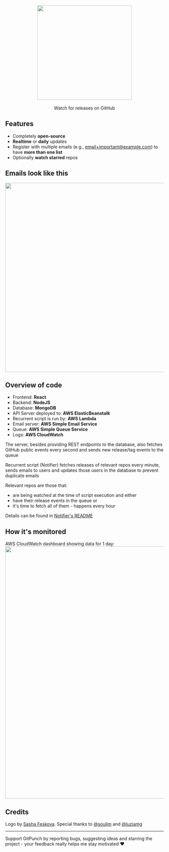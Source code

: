 <p align="center">
  <br/>
  <a href="https://gitpunch.com"><img width="300px" src="https://raw.githubusercontent.com/vfeskov/gitpunch/master/client/public/big-logo.png"/></a>
  <br/>
  <br/>
  Watch for releases on GitHub
</p>

## Features

- Completely **open-source**
- **Realtime** or **daily** updates
- Register with multiple emails (e.g., email+important@example.com) to have **more than one list**
- Optionally **watch starred** repos

## Emails look like this
<img src="https://raw.githubusercontent.com/vfeskov/gitpunch/master/client/public/email.png" width="600px" />

## Overview of code

- Frontend: **React**
- Backend: **NodeJS**
- Database: **MongoDB**
- API Server deployed to: **AWS ElasticBeanstalk**
- Recurrent script is run by: **AWS Lambda**
- Email server: **AWS Simple Email Service**
- Queue: **AWS Simple Queue Service**
- Logs: **AWS CloudWatch**

The server, besides providing REST endpoints to the database, also fetches GitHub public events every second and sends new release/tag events to the queue

Recurrent script (Notifier) fetches releases of relevant repos every minute, sends emails to users and updates those users in the database to prevent duplicate emails

Relevant repos are those that:

- are being watched at the time of script execution and either
- have their release events in the queue or
- it's time to fetch all of them - happens every hour

Details can be found in [Notifier's README](https://github.com/vfeskov/gitpunch/blob/master/notifier/README.md)

## How it's monitored
AWS CloudWatch dashboard showing data for 1 day:<br/>
<img src="https://raw.githubusercontent.com/vfeskov/gitpunch/master/monitoring.png" width="800px" />

## Credits

Logo by [Sasha Feskova](https://www.behance.net/feskovochka). Special thanks to [@soulim](https://github.com/soulim) and [@luziamg](https://github.com/luziamg)

----------

Support GitPunch by reporting bugs, suggesting ideas and starring the project - your feedback really helps me stay motivated ♥
